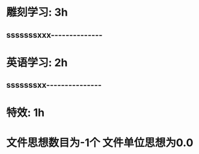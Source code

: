 # 雕刻学习: 3h
## sssssssxxx--------------
# 英语学习: 2h
## sssssssxx---------------
# 特效: 1h
# 文件思想数目为-1个 文件单位思想为0.0